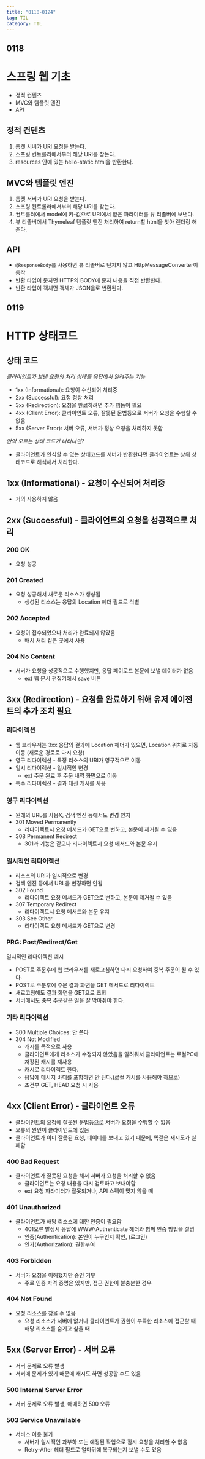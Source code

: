 ```yaml
---
title: "0118-0124"
tag: TIL
category: TIL
---
```

## 0118
# 스프링 웹 기초


* 정적 컨텐츠
* MVC와 템플릿 엔진
* API

## 정적 컨텐츠
1. 톰캣 서버가 URI 요청을 받는다.
2. 스프링 컨트롤러에서부터 해당 URI를 찾는다.
3. resources 안에 있는 hello-static.html을 반환한다.

## MVC와 템플릿 엔진
1. 톰캣 서버가 URI 요청을 받는다.
2. 스프링 컨트롤러에서부터 해당 URI를 찾는다.
3. 컨트롤러에서 model에 키-값으로 URI에서 받은 파라미터를 뷰 리졸버에 보낸다.
4. 뷰 리졸버에서 Thymeleaf 템플릿 엔진 처리하여 return할 html을 찾아 렌더링 해준다.

## API
* `@ResponseBody`를 사용하면 뷰 리졸버로 던지지 않고 HttpMessageConverter이 동작
* 반환 타입이 문자면 HTTP의 BODY에 문자 내용을 직접 반환한다.
* 반환 타입이 객체면 객체가 JSON을로 변환된다. 

## 0119
# HTTP 상태코드
## 상태 코드
*클라이언트가 보낸 요청의 처리 상태를 응답에서 알려주는 기능*
* 1xx (Informational): 요청이 수신되어 처리중
* 2xx (Successful): 요청 정상 처리
* 3xx (Redirection): 요청을 완료하려면 추가 행동이 필요
* 4xx (Client Error): 클라이언트 오류, 잘못된 문법등으로 서버가 요청을 수행할 수 없음
* 5xx (Server Error): 서버 오류, 서버가 정상 요청을 처리하지 못함

*만약 모르는 상태 코드가 나타나면?*
*   클라이언트가 인식할 수 없는 상태코드를 서버가 반환한다면 클라이언트는 상위 상태코드로 해석해서 처리한다.

## 1xx (Informational) - 요청이 수신되어 처리중
* 거의 사용하지 않음

## 2xx (Successful) - 클라이언트의 요청을 성공적으로 처리
### 200 OK
* 요청 성공

### 201 Created
* 요청 성공해서 새로운 리소스가 생성됨
	* 생성된 리소스는 응답의 Location 헤더 필드로 식별

### 202 Accepted
* 요청이 접수되었으나 처리가 완료되지 않았음
	* 배치 처리 같은 곳에서 사용

### 204 No Content
* 서버가 요청을 성공적으로 수행했지만, 응답 페이로드 본문에 보낼 데이터가 없음
	* ex) 웹 문서 편집기에서 save 버튼

## 3xx (Redirection) - 요청을 완료하기 위해 유저 에이전트의 추가 조치 필요
### 리다이렉션
* 웹 브라우저는 3xx 응답의 결과에 Location 헤더가 있으면, Location 위치로 자동 이동 (새로운 경로로 다시 요청)
* 영구 리다이렉션 - 특정 리소스의 URI가 영구적으로 이동
* 일시 리다이렉션 - 일시적인 변경
	* ex) 주문 완료 후 주문 내역 화면으로 이동
* 특수 리다이렉션 - 결과 대신 캐시를 사용

### 영구 리다이렉션
* 원래의 URL를 사용X, 검색 엔진 등에서도 변경 인지
* 301 Moved Permanently
	* 리다이렉트시 요청 메서드가 GET으로 변하고, 본문이 제거될 수 있음
* 308 Permanent Redirect
	* 301과 기능은 같으나 리다이렉트시 요청 메서드와 본문 유지

### 일시적인 리다이렉션
* 리소스의 URI가 일시적으로 변경
* 검색 엔진 등에서 URL을 변경하면 안됨
* 302 Found
	* 리다이렉트 요청 메서드가 GET으로 변하고, 본문이 제거될 수 있음
* 307 Temporary Redirect
	* 리다이렉트시 요청 메서드와 본문 유지
* 303 See Other
	* 리다이렉트 요청 메서드가 GET으로 변경

### PRG: Post/Redirect/Get
일시적인 리다이렉션 예시
* POST로 주문후에 웹 브라우저를 새로고침하면 다시 요청하여 중복 주문이 될 수 있다.
* POST로 주분후에 주문 결과 화면을 GET 메서드로 리다이렉트
* 새로고침해도 결과 화면을 GET으로 조회
* 서버에서도 중복 주문같은 일을 잘 막아줘야 한다.

### 기타 리다이렉션
* 300 Multiple Choices: 안 쓴다
* 304 Not Modified
	* 캐시를 목적으로 사용
	* 클라이언트에게 리소스가 수정되지 않았음을 알려줘서 클라이언트는 로컬PC에 저장된 캐시를 재사용
	* 캐시로 리다이렉트 한다.
	* 응답에 메시지 바디를 포함하면 안 된다.(로컬 캐시를 사용해야 하므로)
	* 조건부 GET, HEAD 요청 시 사용

## 4xx (Client Error) - 클라이언트 오류
* 클라이언트의 요청에 잘못된 문법등으로 서버가 요청을 수행할 수 없음
* 오류의 원인이 클라이언트에 있음
* 클라이언트가 이미 잘못된 요청, 데이터를 보내고 있기 때문에, 똑같은 재시도가 실패함

### 400 Bad Request
* 클라이언트가 잘못된 요청을 해서 서버가 요청을 처리할 수 없음
	* 클라이언트는 요청 내용을 다시 검토하고 보내야함
	* ex) 요청 파라미터가 잘못되거나, API 스펙이 맞지 않을 때

### 401 Unauthorized
* 클라이언트가 해당 리소스에 대한 인증이 필요함
	* 401오류 발생시 응답에 WWW-Authenticate 헤더와 함께 인증 방법을 설명
	* 인증(Authentication): 본인이 누구인지 확인, (로그인)
	* 인가(Authorization): 권한부여

### 403 Forbidden
* 서버가 요청을 이해했지만 승인 거부
	* 주로 인증 자격 증명은 있지만, 접근 권한이 불충분한 경우

### 404 Not Found
* 요청 리소스를 찾을 수 없음
	* 요청 리소스가 서버에 없거나 클라이언트가 권한이 부족한 리소스에 접근할 때 해당 리소스를 숨기고 싶을 때

## 5xx (Server Error) - 서버 오류
* 서버 문제로 오류 발생
* 서버에 문제가 있기 때문에 재시도 하면 성공할 수도 있음

### 500 Internal Server Error
* 서버 문제로 오류 발생, 애매하면 500 오류

### 503 Service Unavailable
* 서비스 이용 불가
	* 서버가 일시적인 과부하 또는 예정된 작업으로 잠시 요청을 처리할 수 없음
	* Retry-After 헤더 필드로 얼마뒤에 복구되는지 보낼 수도 있음